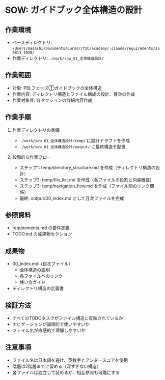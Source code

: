 # SOW: ガイドブック全体構造の設計

## 作業環境
- ベースディレクトリ: `/Users/masashi/Documents/Cursor/YIC/academy/.claude/requirements/250813_1028/`
- 作業ディレクトリ: `./work/sow_01_全体構造設計/`

## 作業範囲
- 対象: PBLフェーズ①ガイドブックの全体構造
- 作業内容: ディレクトリ構造とファイル構成の設計、目次の作成
- 作業対象外: 各セクションの詳細内容作成

## 作業手順
1. 作業ディレクトリの準備
   - `./work/sow_01_全体構造設計/temp/` に設計ドラフトを作成
   - `./work/sow_01_全体構造設計/output/` に最終構造を配置

2. 段階的な作業フロー
   - ステップ1: temp/directory_structure.md を作成（ディレクトリ構造の設計）
   - ステップ2: temp/file_list.md を作成（各ファイルの役割と内容概要）
   - ステップ3: temp/navigation_flow.md を作成（ファイル間のリンク関係）
   - 最終: output/00_index.md として目次ファイルを完成

## 参照資料
- requirements.md の要件定義
- TODO.md の成果物セクション

## 成果物
- 00_index.md（目次ファイル）
  - 全体構造の説明
  - 各ファイルへのリンク
  - 使い方ガイド
- ディレクトリ構造の定義書

## 検証方法
- すべてのTODOタスクがファイル構造に反映されているか
- ナビゲーションが論理的で使いやすいか
- ファイル名が直感的で理解しやすいか

## 注意事項
- ファイル名は日本語を避け、英数字とアンダースコアを使用
- 階層は2階層までに留める（深すぎない構造）
- 各ファイルは独立して読めるが、相互参照も可能にする